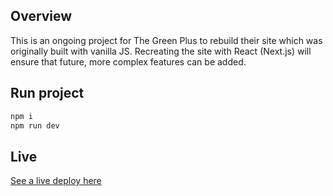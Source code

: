 ## Overview

This is an ongoing project for The Green Plus to rebuild their site which was originally built with vanilla JS. Recreating the site with React (Next.js) will ensure that future, more complex features can be added.

## Run project

```bash
npm i
npm run dev
```

## Live

[See a live deploy here](https://thegreenplus.vercel.app/)
